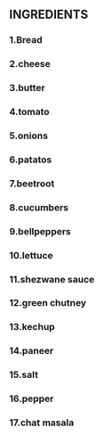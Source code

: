 ## INGREDIENTS
### 1.Bread
### 2.cheese
### 3.butter
### 4.tomato
### 5.onions
### 6.patatos
### 7.beetroot
### 8.cucumbers
### 9.bellpeppers
### 10.lettuce
### 11.shezwane sauce
### 12.green chutney
### 13.kechup
### 14.paneer
### 15.salt
### 16.pepper
### 17.chat masala